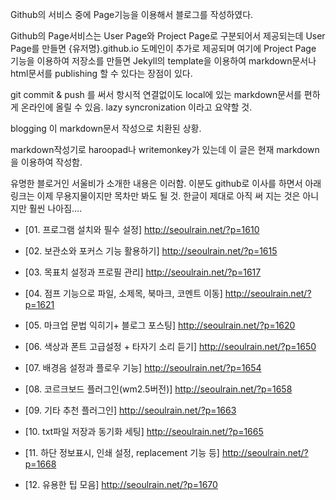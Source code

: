 Github의 서비스 중에 Page기능을 이용해서 블로그를 작성하였다.

Github의 Page서비스는 User Page와 Project Page로 구분되어서 제공되는데
User Page를 만들면 {유저명}.github.io 도메인이 추가로 제공되며
여기에 Project Page 기능을 이용하여 저장소를 만들면 Jekyll의 template을 이용하여 markdown문서나 html문서를 publishing 할 수 있다는 장점이 있다.

git commit & push 를 써서 항시적 연결없이도 local에 있는 markdown문서를 편하게 온라인에 올릴 수 있음. lazy syncronization 이라고 요약할 것.

blogging 이 markdown문서 작성으로 치환된 상황.

markdown작성기로 haroopad나 writemonkey가 있는데 이 글은 현재 markdown을 이용하여 작성함.

유명한 블로거인 서울비가 소개한 내용은 이러함. 이분도 github로 이사를 하면서 아래 링크는 이제 무용지물이지만 목차만 봐도 될 것. 한글이 제대로 아직 써 지는 것은 아니지만 훨씬 나아짐....

- [01. 프로그램 설치와 필수 설정] http://seoulrain.net/?p=1610

- [02. 보관소와 포커스 기능 활용하기] http://seoulrain.net/?p=1615 
 
- [03. 목표치 설정과 프로필 관리] http://seoulrain.net/?p=1617
 
- [04. 점프 기능으로 파일, 소제목, 북마크, 코멘트 이동] http://seoulrain.net/?p=1621
 
- [05. 마크업 문법 익히기+ 블로그 포스팅] http://seoulrain.net/?p=1620
 
- [06. 색상과 폰트 고급설정 + 타자기 소리 듣기] http://seoulrain.net/?p=1650
 
- [07. 배경음 설정과 플로우 기능] http://seoulrain.net/?p=1654
 
- [08. 코르크보드 플러그인(wm2.5버전)] http://seoulrain.net/?p=1658
 
- [09. 기타 추천 플러그인] http://seoulrain.net/?p=1663
 
- [10. txt파일 저장과 동기화 세팅] http://seoulrain.net/?p=1665
 
- [11. 하단 정보표시, 인쇄 설정, replacement 기능 등] http://seoulrain.net/?p=1668
 
- [12. 유용한 팁 모음] http://seoulrain.net/?p=1670
